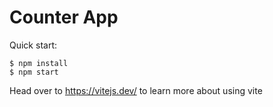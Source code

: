 # Counter App

Quick start:

```
$ npm install
$ npm start
````

Head over to https://vitejs.dev/ to learn more about using vite

